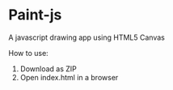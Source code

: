 # Paint-js

A javascript drawing app using HTML5 Canvas

How to use:

1. Download as ZIP
2. Open index.html in a browser
